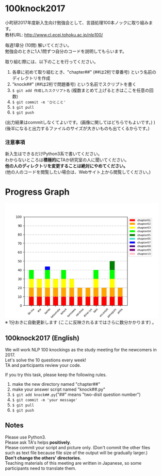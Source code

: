 # 100knock2017

小町研2017年度新入生向け勉強会として、言語処理100本ノックに取り組みます。  
教材URL: http://www.cl.ecei.tohoku.ac.jp/nlp100/

毎週1章分 (10問) 解いてください。  
勉強会のときに1人1問ずつ自分のコードを説明してもらいます。  

取り組む際には、以下のことを行ってください。
1. 各章に初めて取り組むとき、"chapter##" (##は2桁で章番号) という名前のディレクトリを作成
2. "knock##" (##は2桁で問題番号) という名前でスクリプトを書く
3. `$ git add 作成したスクリプト名`
(複数まとめて上げるときはここを任意の回数)
4. `$ git commit -m 'ひとこと'`
5. `$ git pull`
6. `$ git push`  

(出力結果はcommitしなくてよいです。(画像に関してはどちらでもよいです。) )  
(後半になると出力するファイルのサイズが大きいものも出てくるからです。)  

### 注意事項  
新入生はできるだけPython3系で書いてください。  
わからないところは**積極的に**TAか研究室の人に聞いてください。  
**他の人のディレクトリを変更することは絶対にやめてください。**  
(他の人のコードを閲覧したい場合は、Webサイト上から閲覧してください。)

# Progress Graph  
![progress](https://github.com/tmu-nlp/100knock2017/blob/master/progress.png)  
※ 1分おきに自動更新します (ここに反映されるまではさらに数分かかります) 。  

## 100knock2017 (English)  
We will work NLP 100 knockings as the study meeting for the newcomers in 2017.  
Let's solve the 10 questions every week!  
TA and participants review your code.  

If you try this task, please keep the following rules.  
1. make the new directory named "chapter##"  
2. make your answer script named "knock##.py"  
3. `$ git add knock##.py`("##" means "two-disit question number")  
4. `$ git commit -m 'your message'`  
5. `$ git pull`  
6. `$ git push`  

## Notes  
Please use Python3.  
Please ask TA's helps **positively**.  
Please commit your script and picture only. (Don't commit the other files such as text file because file size of the output will be gradually larger.)  
**Don't change the others' directories.**  
Teaching materials of this meeting are written in Japanese, so some participants need to translate them.
